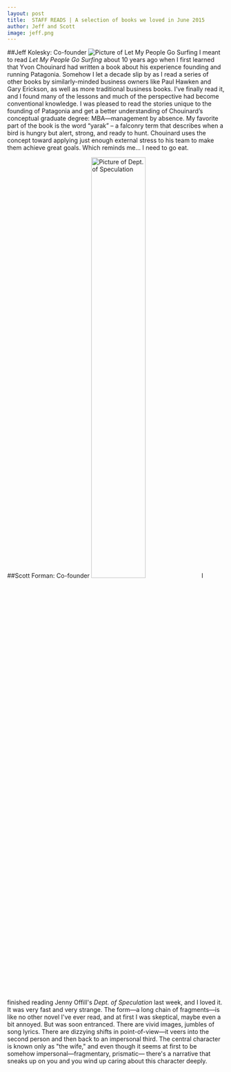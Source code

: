 ```yaml
---
layout: post
title:  STAFF READS | A selection of books we loved in June 2015
author: Jeff and Scott
image: jeff.png
---
```


##Jeff Kolesky: Co-founder
  <img src="http://www.healthwarrior.com/wp-content/uploads/2013/06/let-my-people-go-surfing-yvon-chouinard.jpg" alt="Picture of Let My People Go Surfing">
I meant to read _Let My People Go Surfing_ about 10 years ago when I first learned that Yvon Chouinard had written a book about his experience founding and running Patagonia. Somehow I let a decade slip by as I read a series of other books by similarly-minded business owners like Paul Hawken and Gary Erickson, as well as more traditional business books. I’ve finally read it, and I found many of the lessons and much of the perspective had become conventional knowledge. I was pleased to read the stories unique to the founding of Patagonia and get a better understanding of Chouinard’s conceptual graduate degree: MBA—management by absence. My favorite part of the book is the word “yarak” – a falconry term that describes when a bird is hungry but alert, strong, and ready to hunt. Chouinard uses the concept toward applying just enough external stress to his team to make them achieve great goals. Which reminds me… I need to go eat.

##Scott Forman: Co-founder
<img src="http://jennyoffill.com/img/new_dos_cover.jpg" alt="Picture of Dept. of Speculation" width="50%" height="50%">
I finished reading Jenny Offill's _Dept. of Speculation_ last week, and I loved it. It was very fast and very strange. The form—a long chain of fragments—is like no other novel I've ever read, and at first I was skeptical, maybe even a bit annoyed. But was soon entranced. There are vivid images, jumbles of song lyrics. There are dizzying shifts in point-of-view—it veers into the second person and then back to an impersonal third. The central character is known only as "the wife," and even though it seems at first to be somehow impersonal—fragmentary, prismatic— there's a narrative that sneaks up on you and you wind up caring about this character deeply.